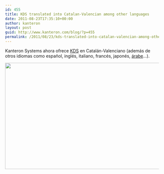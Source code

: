 ```yaml
---
id: 455
title: KDS translated into Catalan-Valencian among other languages
date: 2011-08-23T17:35:10+00:00
author: kanteron
layout: post
guid: http://www.kanteron.com/blog/?p=455
permalink: /2011/08/23/kds-translated-into-catalan-valencian-among-other-languages/
---
```

Kanteron Systems ahora ofrece [KDS](http://www.kanteron.com/blog/products/kds/ "KDS") en Catalán-Valenciano (además de otros idiomas como español, inglés, italiano, francés, japonés, <a title="http://farm7.static.flickr.com/6194/6088169699_38445866e3_z.jpg" href="http://farm7.static.flickr.com/6194/6088169699_38445866e3_z.jpg" target="_blank">árabe</a>&#8230;).
  
<img class="aligncenter" title="KDS in Catalan-Valencian" src="http://farm7.static.flickr.com/6199/6073661604_706d7e0f44_z.jpg" alt="" width="640" height="348" />